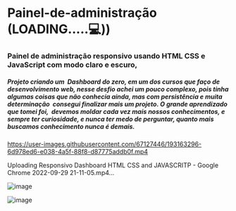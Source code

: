 # Painel-de-administração  (LOADING.....💻))
<h3>  Painel de administração responsivo usando HTML CSS e JavaScript com modo claro e escuro,</h3>
<h5>Projeto criando um  Dashboard do zero, em um dos cursos que faço de desenvolvimento web, nesse desfio achei um pouco complexo, pois tinha algumas coisas que não conhecia ainda, mas com persistência e muita determinação  consegui finalizar mais um projeto. O grande aprendizado que tomei foi,  devemos moldar cada vez mais nossos conhecimentos, e sempre ter curiosidade, e nunca ter medo de perguntar, quanto mais buscamos conhecimento nunca é demais.</h5>





https://user-images.githubusercontent.com/67127446/193163296-6d978ed6-e038-4a5f-88f8-d87775addb0f.mp4

Uploading Responsivo Dashboard HTML CSS and JAVASCRITP - Google Chrome 2022-09-29 21-11-05.mp4…



![image](https://user-images.githubusercontent.com/67127446/193163445-b5c8fb32-5511-437f-9df2-31219a75dd72.png)



![image](https://user-images.githubusercontent.com/67127446/193163463-c2f26418-cae8-45e8-adc7-3a9e54bfee19.png)








